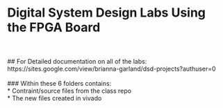 # Digital System Design Labs Using the FPGA Board
<br />
<br />
## For Detailed documentation on all of the labs: <br />
    https://sites.google.com/view/brianna-garland/dsd-projects?authuser=0
<br />
<br />
### Within these 6 folders contains: <br />
  * Contraint/source files from the class repo <br />
  * The new files created in vivado <br />
   <br />
    <br />

  
